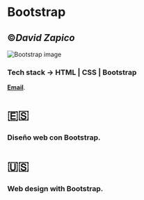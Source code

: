 # **Bootstrap**
##  :copyright:___David Zapico___

![Bootstrap image](https://s3-us-west-2.amazonaws.com/devcodepro/media/blog/que-es-bootstrap.png)

### Tech stack -> HTML | CSS | Bootstrap
**[Email](mailto:lab@davidzapico.com)**.

# :es:
### Diseño web con Bootstrap. 

# :us:
### Web design with Bootstrap. 
